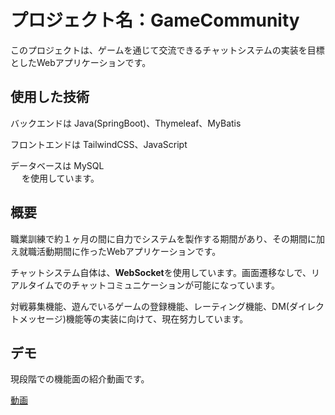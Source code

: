 # プロジェクト名：GameCommunity  

このプロジェクトは、ゲームを通じて交流できるチャットシステムの実装を目標としたWebアプリケーションです。

## 使用した技術  

バックエンドは Java(SpringBoot)、Thymeleaf、MyBatis  

フロントエンドは TailwindCSS、JavaScript  

データベースは MySQL  
　
を使用しています。
## 概要  

職業訓練で約１ヶ月の間に自力でシステムを製作する期間があり、その期間に加え就職活動期間に作ったWebアプリケーションです。  

チャットシステム自体は、**WebSocket**を使用しています。画面遷移なしで、リアルタイムでのチャットコミュニケーションが可能になっています。  

対戦募集機能、遊んでいるゲームの登録機能、レーティング機能、DM(ダイレクトメッセージ)機能等の実装に向けて、現在努力しています。  

## デモ  

現段階での機能面の紹介動画です。  

[動画][def]


[def]: https://youtu.be/hau6orH6al0?si=BfowPoYaxmwzTDkJ
